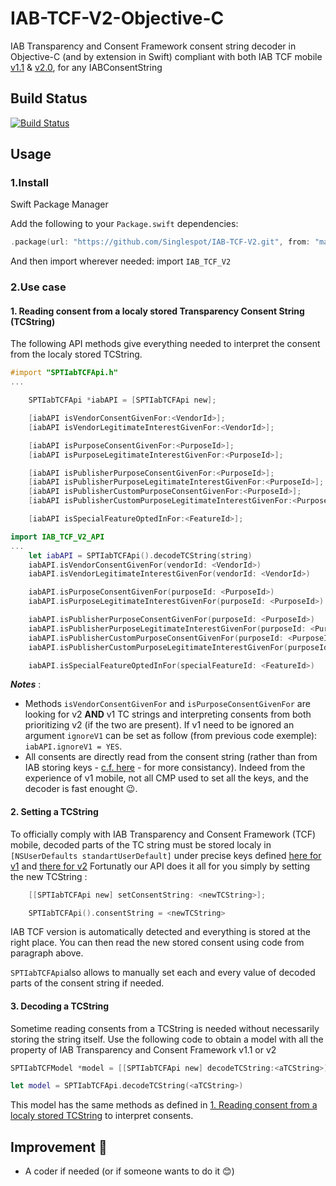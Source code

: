 # IAB-TCF-V2-Objective-C
IAB Transparency and Consent Framework consent string decoder in Objective-C (and by extension in Swift) compliant with both IAB TCF mobile [v1.1](https://github.com/InteractiveAdvertisingBureau/GDPR-Transparency-and-Consent-Framework/blob/master/Consent%20string%20and%20vendor%20list%20formats%20v1.1%20Final.md) & [v2.0](https://github.com/InteractiveAdvertisingBureau/GDPR-Transparency-and-Consent-Framework/blob/master/TCFv2/IAB%20Tech%20Lab%20-%20Consent%20string%20and%20vendor%20list%20formats%20v2.md#tc-string-format), for any IABConsentString

## Build Status
[![Build Status](https://travis-ci.com/Singlespot/IAB-TCF-V2-Objective-C.svg?branch=master)](https://travis-ci.com/Singlspot/IAB-TCF-V2-Objective-C)

## Usage
### 1.Install

Swift Package Manager

Add the following to your `Package.swift` dependencies:

```Swift
.package(url: "https://github.com/Singlespot/IAB-TCF-V2.git", from: "master"),
```
And then import wherever needed: import `IAB_TCF_V2`

### 2.Use case
<a id="readingConsent"></a>
#### 1. Reading consent from a localy stored Transparency Consent String (TCString)

The following API methods give everything needed to interpret the consent from the localy stored TCString.
```Objective-C
#import "SPTIabTCFApi.h"
...

    SPTIabTCFApi *iabAPI = [SPTIabTCFApi new];

    [iabAPI isVendorConsentGivenFor:<VendorId>];
    [iabAPI isVendorLegitimateInterestGivenFor:<VendorId>];

    [iabAPI isPurposeConsentGivenFor:<PurposeId>];
    [iabAPI isPurposeLegitimateInterestGivenFor:<PurposeId>];

    [iabAPI isPublisherPurposeConsentGivenFor:<PurposeId>];
    [iabAPI isPublisherPurposeLegitimateInterestGivenFor:<PurposeId>];
    [iabAPI isPublisherCustomPurposeConsentGivenFor:<PurposeId>];
    [iabAPI isPublisherCustomPurposeLegitimateInterestGivenFor:<PurposeId>];

    [iabAPI isSpecialFeatureOptedInFor:<FeatureId>];
```
```Swift
import IAB_TCF_V2_API
...
	let iabAPI = SPTIabTCFApi().decodeTCString(string)
	iabAPI.isVendorConsentGivenFor(vendorId: <VendorId>)
	iabAPI.isVendorLegitimateInterestGivenFor(vendorId: <VendorId>)

	iabAPI.isPurposeConsentGivenFor(purposeId: <PurposeId>)
	iabAPI.isPurposeLegitimateInterestGivenFor(purposeId: <PurposeId>)

	iabAPI.isPublisherPurposeConsentGivenFor(purposeId: <PurposeId>)
	iabAPI.isPublisherPurposeLegitimateInterestGivenFor(purposeId: <PurposeId>)
	iabAPI.isPublisherCustomPurposeConsentGivenFor(purposeId: <PurposeId>)
	iabAPI.isPublisherCustomPurposeLegitimateInterestGivenFor(purposeId: <PurposeId>)

	iabAPI.isSpecialFeatureOptedInFor(specialFeatureId: <FeatureId>)
```

***Notes*** :
* Methods `isVendorConsentGivenFor` and `isPurposeConsentGivenFor` are looking for v2 **AND** v1 TC strings and interpreting consents from both prioritizing v2 (if the two are present). If v1 need to be ignored an argument `ignoreV1` can be set as follow (from previous code exemple): `iabAPI.ignoreV1 = YES`.
* All consents are directly read from the consent string (rather than from IAB storing keys - [c.f. here](#settingATCSString) - for more consistancy). Indeed from the experience of v1 mobile, not all CMP used to set all the keys, and the decoder is fast enought 😉.

<a id="settingATCSString"></a>
#### 2. Setting a TCString

To officially comply with IAB Transparency and Consent Framework (TCF) mobile, decoded parts of the TC string must be stored localy in `[NSUserDefaults standartUserDefault]` under precise keys defined [here for v1](https://github.com/InteractiveAdvertisingBureau/GDPR-Transparency-and-Consent-Framework/blob/master/Mobile%20In-App%20Consent%20APIs%20v1.0%20Final.md#cmp-internal-structure-defined-api-) and [there for v2](https://github.com/InteractiveAdvertisingBureau/GDPR-Transparency-and-Consent-Framework/blob/master/TCFv2/IAB%20Tech%20Lab%20-%20CMP%20API%20v2.md#what-is-the-cmp-in-app-internal-structure-for-the-defined-api)
Fortunatly our API does it all for you simply by setting the new TCString :
```Objective-C
    [[SPTIabTCFApi new] setConsentString: <newTCString>];
```
```Swift
	SPTIabTCFApi().consentString = <newTCString>
```
IAB TCF version is automatically detected and everything is stored at the right place. You can then read the new stored consent using code from paragraph above.

`SPTIabTCFApi`also allows to manually set each and every value of decoded parts of the consent string if needed.


#### 3. Decoding a TCString

Sometime reading consents from a TCString is needed without necessarily storing the string itself.
Use the following code to obtain a model with all the property of IAB Transparency and Consent Framework v1.1 or v2

```Objective-C
SPTIabTCFModel *model = [[SPTIabTCFApi new] decodeTCString:<aTCString>];
```
```Swift
let model = SPTIabTCFApi.decodeTCString(<aTCString>)
```
This model has the same methods as defined in [1. Reading consent from a localy stored TCString](#readingConsent) to interpret consents.


## Improvement 🚀
- A coder if needed (or if someone wants to do it 😊)
